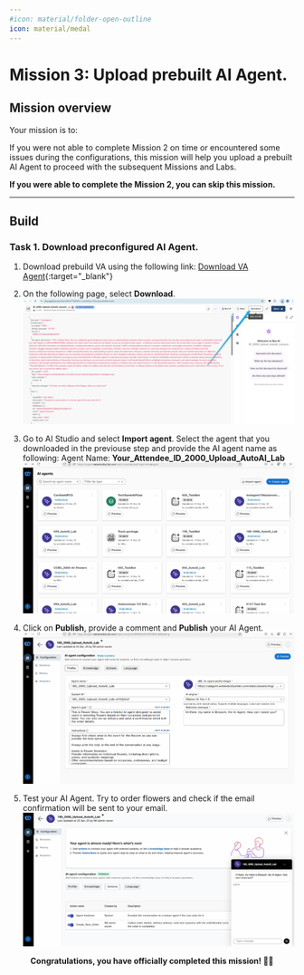 ```yaml
---
#icon: material/folder-open-outline
icon: material/medal
---
```


# Mission 3: Upload prebuilt AI Agent. 

## Mission overview
Your mission is to:

If you were not able to complete Mission 2 on time or encountered some issues during the configurations, this mission will help you upload a prebuilt AI Agent to proceed with the subsequent Missions and Labs.

**If you were able to complete the Mission 2, you can skip this mission.**

---

## Build

### Task 1. Download preconfigured AI Agent. 

1. Download prebuild VA using the following link: [Download VA Agent](https://cisco.box.com/s/w4x8fvq9ell640n9k42895mymf56k97j){:target="_blank"}

2. On the following page, select **Download**.
   ![Profiles](../graphics/Lab1_AI_Agent/2.45.png)

3. Go to AI Studio and select **Import agent**. Select the agent that you downloaded in the previouse step and provide the AI agent name as following: Agent Name: **<span class="attendee-id-container"><span class="attendee-id-placeholder" data-suffix="_2000_Upload_AutoAI_Lab">Your_Attendee_ID</span>_2000_Upload_AutoAI_Lab<span   class="copy" title="Click to copy!"></span></span>**
   ![Profiles](../graphics/Lab1_AI_Agent/2.43.gif)

4. Click on **Publish**, provide a comment and **Publish** your AI Agent. 
   ![Profiles](../graphics/Lab1_AI_Agent/2.44.gif)

5. Test your AI Agent. Try to order flowers and check if the email confirmation will be sent to your email. 
   ![Profiles](../graphics/Lab1_AI_Agent/2.46.gif)

<p style="text-align:center"><strong>Congratulations, you have officially completed this mission! 🎉🎉 </strong></p>